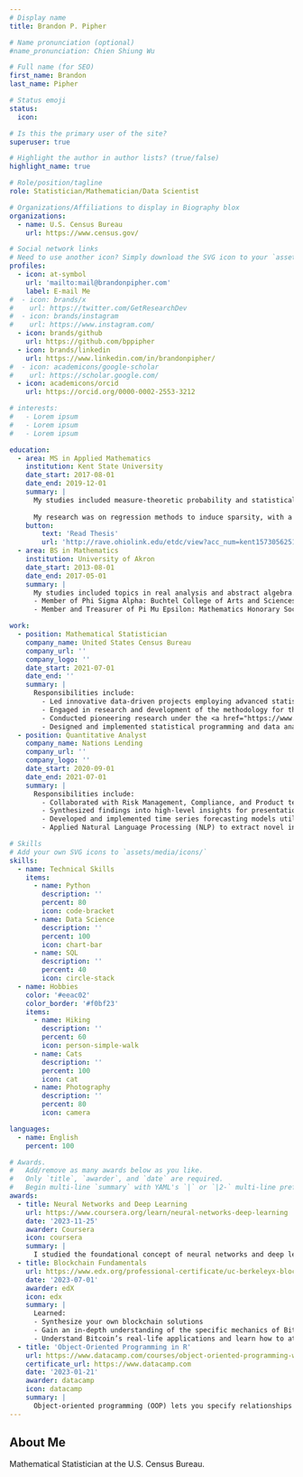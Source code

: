 ```yaml
---
# Display name
title: Brandon P. Pipher

# Name pronunciation (optional)
#name_pronunciation: Chien Shiung Wu

# Full name (for SEO)
first_name: Brandon
last_name: Pipher

# Status emoji
status:
  icon: 

# Is this the primary user of the site?
superuser: true

# Highlight the author in author lists? (true/false)
highlight_name: true

# Role/position/tagline
role: Statistician/Mathematician/Data Scientist

# Organizations/Affiliations to display in Biography blox
organizations:
  - name: U.S. Census Bureau
    url: https://www.census.gov/

# Social network links
# Need to use another icon? Simply download the SVG icon to your `assets/media/icons/` folder.
profiles:
  - icon: at-symbol
    url: 'mailto:mail@brandonpipher.com'
    label: E-mail Me
#  - icon: brands/x
#    url: https://twitter.com/GetResearchDev
#  - icon: brands/instagram
#    url: https://www.instagram.com/
  - icon: brands/github
    url: https://github.com/bppipher
  - icon: brands/linkedin
    url: https://www.linkedin.com/in/brandonpipher/
#  - icon: academicons/google-scholar
#    url: https://scholar.google.com/
  - icon: academicons/orcid
    url: https://orcid.org/0000-0002-2553-3212

# interests:
#   - Lorem ipsum
#   - Lorem ipsum
#   - Lorem ipsum

education:
  - area: MS in Applied Mathematics
    institution: Kent State University
    date_start: 2017-08-01
    date_end: 2019-12-01
    summary: |
      My studies included measure-theoretic probability and statistical computing.
      
      My research was on regression methods to induce sparsity, with a focus on non-convex methodologies.
    button:
        text: 'Read Thesis'
        url: 'http://rave.ohiolink.edu/etdc/view?acc_num=kent1573056251025985'
  - area: BS in Mathematics
    institution: University of Akron
    date_start: 2013-08-01
    date_end: 2017-05-01
    summary: |
      My studies included topics in real analysis and abstract algebra.
      - Member of Phi Sigma Alpha: Buchtel College of Arts and Sciences Scholastic Honorary Society
      - Member and Treasurer of Pi Mu Epsilon: Mathematics Honorary Society (Ohio Nu Chapter)

work:
  - position: Mathematical Statistician
    company_name: United States Census Bureau
    company_url: ''
    company_logo: ''
    date_start: 2021-07-01
    date_end: ''
    summary: |
      Responsibilities include:
        - Led innovative data-driven projects employing advanced statistical and machine learning methodologies for the Decennial Directorate’s (ADDC) Decennial Statistical Studies Division’s (DSSD) Sampling Branch.
        - Engaged in research and development of the methodology for the 2030 Post-Enumeration Survey (PES). Enhanced and refined coverage estimation techniques by integrating administrative records with Census data products, utilizing data-driven approaches and advanced statistical models to improve accuracy and efficiency.
        - Conducted pioneering research under the <a href="https://www.census.gov/about/adrm/linkage/projects/continuous-count-study.html">Continuous Count Study</a>, improving population estimates for intercensal years by leveraging Census products, third-party commercial datasets, and administrative records from all levels of government through record linkage methodologies. Utilized state-of-the-art statistical learning techniques, including Log-Linear and Latent-Class modeling. Presented recent findings at the <a href="https://ww3.aievolution.com/JSMAnnual2024/Events/viewEv?ev=2792">2024 Joint Statistical Meetings</a> and 2024 Federal Committee on Statistical Methodology.
        - Designed and implemented statistical programming and data analytics for the <a href="https://www2.census.gov/programs-surveys/decennial/coverage-measurement/pes/national-census-coverage-estimates-by-demographic-characteristics.pdf">2020 Post-Enumeration Survey (PES)</a>. Executed advanced feature selection techniques and developed the Inmover probability imputation model, enhancing the precision and reliability of coverage estimation for the 2020 Census.
  - position: Quantitative Analyst
    company_name: Nations Lending
    company_url: ''
    company_logo: ''
    date_start: 2020-09-01
    date_end: 2021-07-01
    summary: |
      Responsibilities include:
        - Collaborated with Risk Management, Compliance, and Product teams to create automated reporting, dashboards, and generate analytic insights on Key Performance Indicators (KPIs) and monitor Objectives and Key Results (OKRs). Utilized advanced data science methodologies and statistical models to enable stakeholders with data-driven decision-making capabilities designed to optimize business efficiency.
        - Synthesized findings into high-level insights for presentation to senior management and stakeholders. Developed customized and agile reporting solutions to enhance data-driven decision-making and monitor critical performance indicators.
        - Developed and implemented time series forecasting models utilizing publicly available data to predict quarterly mortgage loan origination volume. Optimized workforce allocation and minimized operational costs by accurately forecasting mortgage volume, enabling efficient resource management.
        - Applied Natural Language Processing (NLP) to extract novel insights into the mortgage life cycle, enhancing operational efficiency and reducing closing times through advanced machine learning techniques

# Skills
# Add your own SVG icons to `assets/media/icons/`
skills:
  - name: Technical Skills
    items:
      - name: Python
        description: ''
        percent: 80
        icon: code-bracket
      - name: Data Science
        description: ''
        percent: 100
        icon: chart-bar
      - name: SQL
        description: ''
        percent: 40
        icon: circle-stack
  - name: Hobbies
    color: '#eeac02'
    color_border: '#f0bf23'
    items:
      - name: Hiking
        description: ''
        percent: 60
        icon: person-simple-walk
      - name: Cats
        description: ''
        percent: 100
        icon: cat
      - name: Photography
        description: ''
        percent: 80
        icon: camera

languages:
  - name: English
    percent: 100

# Awards.
#   Add/remove as many awards below as you like.
#   Only `title`, `awarder`, and `date` are required.
#   Begin multi-line `summary` with YAML's `|` or `|2-` multi-line prefix and indent 2 spaces below.
awards:
  - title: Neural Networks and Deep Learning
    url: https://www.coursera.org/learn/neural-networks-deep-learning
    date: '2023-11-25'
    awarder: Coursera
    icon: coursera
    summary: |
      I studied the foundational concept of neural networks and deep learning. By the end, I was familiar with the significant technological trends driving the rise of deep learning; build, train, and apply fully connected deep neural networks; implement efficient (vectorized) neural networks; identify key parameters in a neural network’s architecture; and apply deep learning to your own applications.
  - title: Blockchain Fundamentals
    url: https://www.edx.org/professional-certificate/uc-berkeleyx-blockchain-fundamentals
    date: '2023-07-01'
    awarder: edX
    icon: edx
    summary: |
      Learned:
      - Synthesize your own blockchain solutions
      - Gain an in-depth understanding of the specific mechanics of Bitcoin
      - Understand Bitcoin’s real-life applications and learn how to attack and destroy Bitcoin, Ethereum, smart contracts and Dapps, and alternatives to Bitcoin’s Proof-of-Work consensus algorithm
  - title: 'Object-Oriented Programming in R'
    url: https://www.datacamp.com/courses/object-oriented-programming-with-s3-and-r6-in-r
    certificate_url: https://www.datacamp.com
    date: '2023-01-21'
    awarder: datacamp
    icon: datacamp
    summary: |
      Object-oriented programming (OOP) lets you specify relationships between functions and the objects that they can act on, helping you manage complexity in your code. This is an intermediate level course, providing an introduction to OOP, using the S3 and R6 systems. S3 is a great day-to-day R programming tool that simplifies some of the functions that you write. R6 is especially useful for industry-specific analyses, working with web APIs, and building GUIs.
---
```


## About Me

Mathematical Statistician at the U.S. Census Bureau.